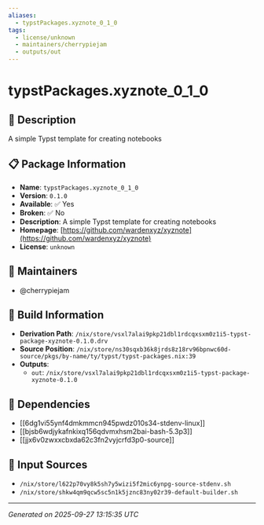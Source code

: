 ```yaml
---
aliases:
  - typstPackages.xyznote_0_1_0
tags:
  - license/unknown
  - maintainers/cherrypiejam
  - outputs/out
---
```


# typstPackages.xyznote_0_1_0

## 📝 Description

A simple Typst template for creating notebooks

## 📋 Package Information

- **Name**: `typstPackages.xyznote_0_1_0`
- **Version**: `0.1.0`
- **Available**: ✅ Yes
- **Broken**: ✅ No
- **Description**: A simple Typst template for creating notebooks
- **Homepage**: [https://github.com/wardenxyz/xyznote](https://github.com/wardenxyz/xyznote)
- **License**: `unknown`
## 👥 Maintainers

- @cherrypiejam


## 🔧 Build Information

- **Derivation Path**: `/nix/store/vsxl7alai9pkp21dbl1rdcqxsxm0z1i5-typst-package-xyznote-0.1.0.drv`
- **Source Position**: `/nix/store/ns30sqxb36k8jrds8z18rv96bpnwc60d-source/pkgs/by-name/ty/typst/typst-packages.nix:39`
- **Outputs**:
  - `out`:  `/nix/store/vsxl7alai9pkp21dbl1rdcqxsxm0z1i5-typst-package-xyznote-0.1.0`

## 🔗 Dependencies

- [[6dg1vi55ynf4dmkmmcn945pwdz010s34-stdenv-linux]]
- [[bjsb6wdjykafnkixq156qdvmxhsm2bai-bash-5.3p3]]
- [[jjx6v0zwxxcbxda62c3fn2vyjcrfd3p0-source]]

## 📁 Input Sources

- `/nix/store/l622p70vy8k5sh7y5wizi5f2mic6ynpg-source-stdenv.sh`
- `/nix/store/shkw4qm9qcw5sc5n1k5jznc83ny02r39-default-builder.sh`

---
*Generated on 2025-09-27 13:15:35 UTC*
